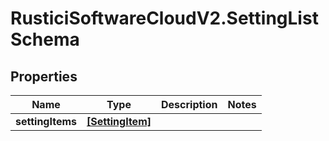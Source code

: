 # RusticiSoftwareCloudV2.SettingListSchema

## Properties
Name | Type | Description | Notes
------------ | ------------- | ------------- | -------------
**settingItems** | [**[SettingItem]**](SettingItem.md) |  | 


